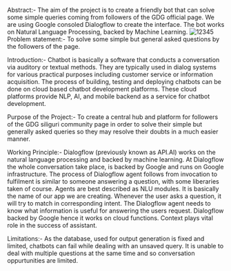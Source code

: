 Abstract:-
The aim of the project is to create a friendly bot that can solve some simple queries coming from followers of the GDG official page. We are using Google consoled Dialogflow to create the interface. The bot works on Natural Language Processing, backed by Machine Learning.
![12345](https://user-images.githubusercontent.com/47710928/63646044-e7051500-c728-11e9-94f3-6383a3d53c05.png)
Problem statement:-
To solve some simple but general asked questions by the followers of the page.

Introduction:-
Chatbot is basically a software that conducts a conversation via auditory or textual methods. They are typically used in dialog systems for various practical purposes including customer service or information acquisition.
The process of building, testing and deploying chatbots can be done on cloud based chatbot development platforms. These cloud platforms provide NLP, AI, and mobile backend as a service for chatbot development.

Purpose of the Project:-
To create a central hub and platform for followers of the GDG siliguri community page in order to solve their simple but generally asked queries so they may resolve their doubts in a much easier manner.

Working Principle:-
Dialogflow (previously known as API.AI) works on the natural language processing and backed by machine learning. At Dialogflow the whole conversation take place, is backed by Google and runs on Google infrastructure. The process of Dialogflow agent follows from invocation to fulfilment is similar to someone answering a question, with some liberaries taken of course.
Agents are best described as NLU modules. It is basically the name of our app we are creating. Whenever the user asks a question, it will try to match in corresponding intent. The Dialogflow agent needs to know what information is useful for answering the users request.
Dialogflow backed by Google hence it works on cloud functions. Context plays vital role in the success of assistant.

Limitations:-
As the database, used for output generation is fixed and limited, chatbots can fail while dealing with an unsaved query.
It is unable to deal with multiple questions at the same time and so conversation oppurtunities are limited.
